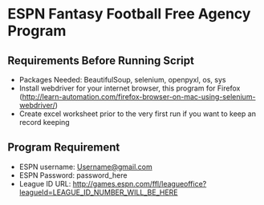 # ESPN Fantasy Football Free Agency Program

## Requirements Before Running Script
- Packages Needed: BeautifulSoup, selenium, openpyxl, os, sys
- Install webdriver for your internet browser, this program for Firefox (http://learn-automation.com/firefox-browser-on-mac-using-selenium-webdriver/)
- Create excel worksheet prior to the very first run if you want to keep an record keeping

## Program Requirement
- ESPN username: Username@gmail.com
- ESPN Password: password_here
- League ID URL: http://games.espn.com/ffl/leagueoffice?leagueId=LEAGUE_ID_NUMBER_WILL_BE_HERE

